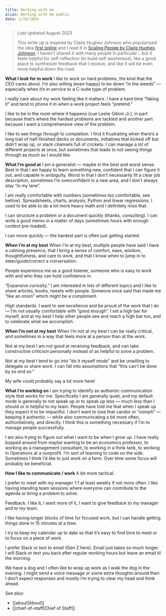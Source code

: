 ```yaml
---
title: Working with me
alias: Working with me public
date: 1/19/2024
---
```

> *Last updated August 2023*
> 
> This write up is inspired by Claire Hughes Johnson who popularized the idea [first online](https://growth.eladgil.com/book/the-role-of-the-ceo/insights-working-with-claire/) and I read it in [Scaling People by Claire Hughes Johnson](https://www.goodreads.com/en/book/show/63063173). I haven't shared it with many people in particular… but it feels helpful for self-reflection (to build self awareness), like a good place to synthesize feedback that I receive, and like it will be even more helpful down the road. 

**What I look for in work**
I like to work on hard problems, the kind that the CEO cares about. I’m also willing (even happy) to be down “in the weeds” — especially when it’s in service to a C-suite type of problem. 

I really care about my work feeling like it matters. I have a hard time “faking it” and tend to phone it in when a work project feels “pretend.”

I like to be in the room where it happens (cue Leslie Odom Jr.), in part because that’s where the hardest problems are tackled and another part because I want a comprehensive view of the problem. 

I like to see things through to completion. I find it frustrating when there’s a long trail of half-finished decks or documents, initiatives that kicked off but didn’t wrap up, or slack channels full of crickets. I can manage a lot of different projects at once, but sometimes that leads to not seeing things through as much as I would like.  

**What I’m good at**
I am a generalist — maybe in the best and worst sense. Best in that I am happy to learn something new, confident that I can figure it out, and capable in ambiguity. Worst in that I don’t necessarily fit a clear job description, sometimes I’m overconfident in a new area, and I don’t always stay “in my lane”.

I am really comfortable with numbers (sometimes too comfortable, see bellow). Spreadsheets, charts, analysis, Python and linear regressions. I used to be able to do a lot more heavy math and I definitely miss that. 

I can structure a problem or a document quickly (thanks, consulting). I can write a good memo in a matter of days (sometimes hours with enough context pre-loaded). 

I can move quickly — the hardest part is often just getting started. 

**When I’m at my best**
When I’m at my best, multiple people have said I have a calming presence, that I bring a sense of comfort, ease, wisdom, thoughtfulness, and care to work, and that I know when to jump in to steer/guide/correct a conversation. 

People experience me as a good listener, someone who is easy to work with and who they can hold confidence in. 

“Expansive curiosity.” I am interested in lots of different topics and I like to share articles, books, tweets with people. Someone once said that made me “like an onion” which might be a compliment. 

High standards. I want to see excellence and be proud of the work that I do — I’m not usually comfortable with “good enough”. I set a high bar for myself, and at my best I help other people see and reach a high bar too, and to celebrate what we accomplish. 

**When I’m not at my best** 
When I’m not at my best I can be really critical, and sometimes in a way that feels more at a person than at the work. 

Not at my best I am not good at receiving feedback, and can take constructive criticism personally instead of as helpful to solve a problem. 

Not at my best I tend to go into “do it myself mode” and be unwilling to delegate or share work. I can fall into assumptions that “this can’t be done by so and so.”

My wife could probably say a lot more here!

**What I’m working on**
I am trying to identify an authentic communication style that works for me. Specifically I am generally quiet, and my default mode is generally to not speak up or to speak up less — much less than I should or is helpful to my team. People have told me that when I speak up they expect it to be impactful. I don’t want to lose that candor or “oomph” — keeping it authentic — while also communicating a bit more often, authoritatively, and directly. I think this is something necessary if I’m to manage people successfully. 

I am also trying to figure out what I want to be when I grow up. I have really bopped around from maybe wanting to be an economics professor, to working as a management consultant, to working in a think tank, to working in Operations at a nonprofit. I’m sort of learning to code on the side. Sometimes I think I’d like to just work on a farm. Over time some focus will probably be beneficial. 

**How I like to communicate / work**
A bit more tactical. 

I prefer to meet with my manager 1:1 at least weekly if not more often. I like having standing team sessions where everyone can contribute to the agenda or bring a problem to solve. 

Feedback. I like it, I want more of it, I want to give feedback to my manager and to my team.

I like having longer blocks of time for focused work, but I can handle getting things done in 15 minutes at a time. 

I try to keep my calendar up to date so that it’s easy to find time to meet or to focus on a piece of work. 

I prefer Slack or text to email (Gen Z here). Email just takes so much longer. I will Slack or text you back after regular working hours but leave an email til the morning. 

We have a dog and I often like to wrap up work as I walk the dog in the evening. I might send a voice message or some extra thoughts around then. I don’t expect responses and mostly I’m trying to clear my head and think ahead. 


See also:
- [[about|About]]
- [[chief-of-staff|Chief of Staff]]